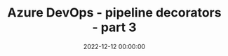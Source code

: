 ---
title: 'Azure DevOps - pipeline decorators - part 3'
date: 2022-12-12 00:00:00
description: How to use pipeline decorators, an unknown super powerful feature of Azure DevOps
featured_image: '/images/blog/cover.jpg'
---